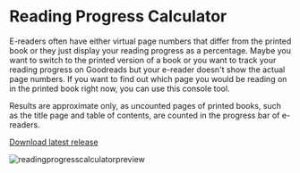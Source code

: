 # Reading Progress Calculator
E-readers often have either virtual page numbers that differ from the printed book or they just display your reading progress as a percentage. 
Maybe you want to switch to the printed version of a book or you want to track your reading progress on Goodreads but your e-reader doesn't show the actual page numbers.
If you want to find out which page you would be reading on in the printed book right now, you can use this console tool. 

Results are approximate only, as uncounted pages of printed books, such as the title page and table of contents, are counted in the progress bar of e-readers.

<a href="https://github.com/Alsweider/ReadingProgressCalculator/releases/latest">Download latest release</a>

![readingprogresscalculatorpreview](https://user-images.githubusercontent.com/30653982/167417322-fb18f363-c15c-4ca7-b299-e8c23fbcc97f.jpg)
